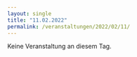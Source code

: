 ```yaml
---
layout: single
title: "11.02.2022"
permalink: /veranstaltungen/2022/02/11/
---
```


Keine Veranstaltung an diesem Tag.
